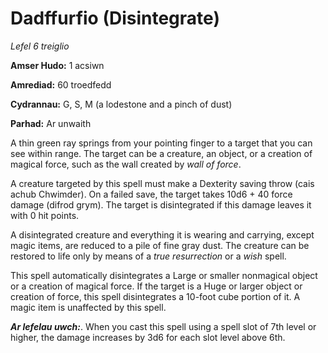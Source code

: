 # Dadffurfio (Disintegrate)

*Lefel 6 treiglio*

**Amser Hudo:** 1 acsiwn

**Amrediad:** 60 troedfedd

**Cydrannau:** G, S, M (a lodestone and a pinch of dust)

**Parhad:** Ar unwaith

A thin green ray springs from your pointing finger to a target that you can see within range. The target can be a creature, an object, or a creation of magical force, such as the wall created by *wall of force*.

A creature targeted by this spell must make a Dexterity saving throw (cais achub Chwimder). On a failed save, the target takes 10d6 + 40 force damage (difrod grym). The target is disintegrated if this damage leaves it with 0 hit points.

A disintegrated creature and everything it is wearing and carrying, except magic items, are reduced to a pile of fine gray dust. The creature can be restored to life only by means of a *true resurrection* or a *wish* spell.

This spell automatically disintegrates a Large or smaller nonmagical object or a creation of magical force. If the target is a Huge or larger object or creation of force, this spell disintegrates a 10-foot cube portion of it. A magic item is unaffected by this spell.

***Ar lefelau uwch:***. When you cast this spell using a spell slot of 7th level or higher, the damage increases by 3d6 for each slot level above 6th.
